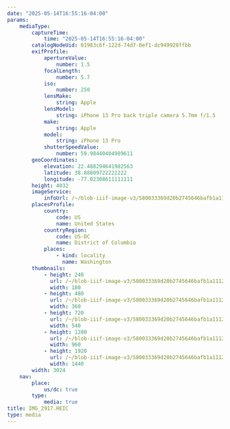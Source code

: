 ```yaml
---
date: "2025-05-14T16:55:16-04:00"
params:
    mediaType:
        captureTime:
            time: "2025-05-14T16:55:16-04:00"
        catalogNodeUid: 01983c6f-122d-74d7-8ef1-dc949928ffbb
        exifProfile:
            apertureValue:
                number: 1.5
            focalLength:
                number: 5.7
            iso:
                number: 250
            lensMake:
                string: Apple
            lensModel:
                string: iPhone 13 Pro back triple camera 5.7mm f/1.5
            make:
                string: Apple
            model:
                string: iPhone 13 Pro
            shutterSpeedValue:
                number: 59.98440404989611
        geoCoordinates:
            elevation: 22.488294641982563
            latitude: 38.88809722222222
            longitude: -77.02308611111111
        height: 4032
        imageService:
            infoUrl: /~/blob-iiif-image-v3/580033369d20b2745646bafb1a1112595b3bd1dbaaae356342f11dca6aa90b7f/info.json
        placesProfile:
            country:
                code: US
                name: United States
            countryRegion:
                code: US-DC
                name: District of Columbia
            places:
                - kind: locality
                  name: Washington
        thumbnails:
            - height: 240
              url: /~/blob-iiif-image-v3/580033369d20b2745646bafb1a1112595b3bd1dbaaae356342f11dca6aa90b7f/full/180%2C240/0/default.jpg
              width: 180
            - height: 480
              url: /~/blob-iiif-image-v3/580033369d20b2745646bafb1a1112595b3bd1dbaaae356342f11dca6aa90b7f/full/360%2C480/0/default.jpg
              width: 360
            - height: 720
              url: /~/blob-iiif-image-v3/580033369d20b2745646bafb1a1112595b3bd1dbaaae356342f11dca6aa90b7f/full/540%2C720/0/default.jpg
              width: 540
            - height: 1280
              url: /~/blob-iiif-image-v3/580033369d20b2745646bafb1a1112595b3bd1dbaaae356342f11dca6aa90b7f/full/960%2C1280/0/default.jpg
              width: 960
            - height: 1920
              url: /~/blob-iiif-image-v3/580033369d20b2745646bafb1a1112595b3bd1dbaaae356342f11dca6aa90b7f/full/1440%2C1920/0/default.jpg
              width: 1440
        width: 3024
    nav:
        place:
            us/dc: true
        type:
            media: true
title: IMG_2917.HEIC
type: media
---
```

